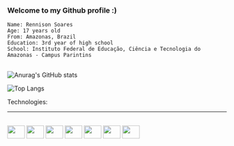 ### Welcome to my Github profile :)
	Name: Rennison Soares
	Age: 17 years old
	From: Amazonas, Brazil
	Education: 3rd year of high school
	School: Instituto Federal de Educação, Ciência e Tecnologia do Amazonas - Campus Parintins
##
![Anurag's GitHub stats](https://github-readme-stats.vercel.app/api?username=Rennysoares&show_icons=true&theme=synthwave&border_radius=10)

![Top Langs](https://github-readme-stats.vercel.app/api/top-langs/?username=Rennysoares&layout=pie&bg_color=2b213a)
 
<div>
	<p>Technologies:</p>
	<hr>
</div>

<div style="display='inline-block'"><br>
	<img align='center' height='30' width='40' src="https://cdn.jsdelivr.net/gh/devicons/devicon/icons/html5/html5-original.svg">
	<img align='center' height='30' width='40' src="https://cdn.jsdelivr.net/gh/devicons/devicon/icons/css3/css3-original.svg">
	<img align='center' height='30' width='40' src="https://cdn.jsdelivr.net/gh/devicons/devicon/icons/javascript/javascript-original.svg">
	<img align='center' height='30' width='40' src="https://cdn.jsdelivr.net/gh/devicons/devicon/icons/react/react-original.svg">
	<img align='center' height='30' width='40' src="https://cdn.jsdelivr.net/gh/devicons/devicon/icons/sqlite/sqlite-original.svg">
	<img align='center' height='30' width='40' src="https://cdn.jsdelivr.net/gh/devicons/devicon/icons/mysql/mysql-original.svg">
	<img align='center' height='30' width='40' src="https://cdn.jsdelivr.net/gh/devicons/devicon/icons/python/python-original.svg">
</div>
